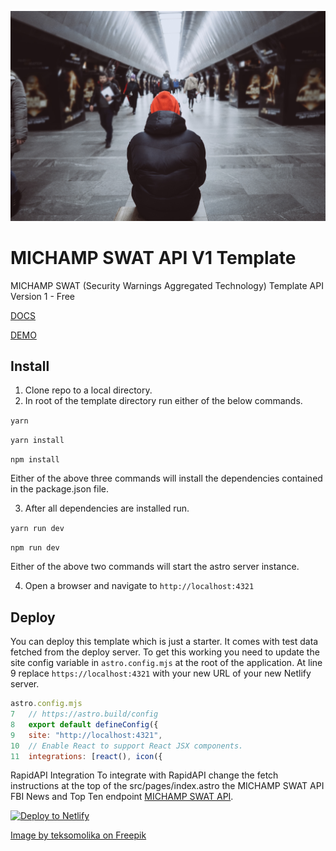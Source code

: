 
![People](/public/man-hoodie-subway-small.jpg)


# MICHAMP SWAT API V1 Template
MICHAMP SWAT (Security Warnings Aggregated Technology) Template API Version 1 - Free

[DOCS](https://michamp.com/michampdocs/cd)

[DEMO](https://mellow-florentine-d6077c.netlify.app/)

Install 
--
1. Clone repo to a local directory.
2. In root of the template directory run either of the below commands. 

```yarn``` 

```yarn install``` 

```npm install```

Either of the above three commands will install the dependencies contained in the package.json file.
 
3. After all dependencies are installed run. 

```yarn run dev```

```npm run dev```
 
 Either of the above two commands will start the astro server instance. 
 
 4. Open a browser and navigate to ```http://localhost:4321```
 
Deploy
--
You can deploy this template which is just a starter. It comes with test data fetched from the deploy server. To get this working you need to update the site config variable in ```astro.config.mjs``` at the root of the application. 
At line 9 replace ```https://localhost:4321``` with your new URL of your new Netlify server.

```javascript 
astro.config.mjs
7   // https://astro.build/config
8   export default defineConfig({
9   site: "http://localhost:4321",
10  // Enable React to support React JSX components.
11  integrations: [react(), icon({

```
RapidAPI Integration
To integrate with RapidAPI change the fetch instructions at the top of the src/pages/index.astro the MICHAMP SWAT API FBI News and Top Ten endpoint [MICHAMP SWAT API](https://rapidapi.com/michamp/api/michamp-swat).


[![Deploy to Netlify](https://www.netlify.com/img/deploy/button.svg)](https://app.netlify.com/start/deploy?repository=https://github.com/michamp/michampswat-apiv1)



<a href="https://www.freepik.com/free-photo/man-from-back-subway-people-metro_13413026.htm#fromView=search&page=1&position=6&uuid=170ff172-2667-496b-9780-132b6dba8596">Image by teksomolika on Freepik</a>


